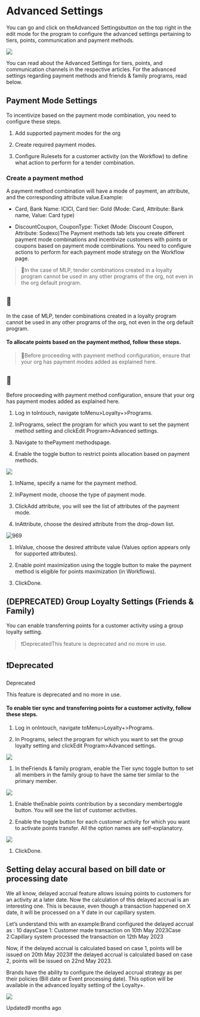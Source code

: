# Advanced Settings

You can go and click on theAdvanced Settingsbutton on the top right in the edit mode for the program to configure the advanced settings pertaining to tiers, points, communication and payment methods.

![](https://files.readme.io/07b655c-Screenshot_153.png)

You can read about the Advanced Settings for tiers, points, and communication channels in the respective articles. For the advanced settings regarding payment methods and friends & family programs, read below.

## Payment Mode Settings

To incentivize based on the payment mode combination, you need to configure these steps.

1. Add supported payment modes for the org

2. Create required payment modes.

3. Configure Rulesets for a customer activity (on the Workflow) to define what action to perform for a tender combination.

### Create a payment method

A payment method combination will have a mode of payment, an attribute, and the corresponding attribute value.Example:

- Card, Bank Name: ICICI, Card tier: Gold (Mode: Card, Attribute: Bank name, Value: Card type)

- DiscountCoupon, CouponType: Ticket (Mode: Discount Coupon, Attribute: Sodexo)The Payment methods tab lets you create different payment mode combinations and incentivize customers with points or coupons based on payment mode combinations. You need to configure actions to perform for each payment mode strategy on the Workflow page.

> 📘In the case of MLP, tender combinations created in a loyalty program cannot be used in any other programs of the org, not even in the org default program.

## 📘

In the case of MLP, tender combinations created in a loyalty program cannot be used in any other programs of the org, not even in the org default program.

#### To allocate points based on the payment method, follow these steps.

> 📘Before proceeding with payment method configuration, ensure that your org has payment modes added as explained here.

## 📘

Before proceeding with payment method configuration, ensure that your org has payment modes added as explained here.

1. Log in toIntouch, navigate toMenu>Loyalty+>Programs.

2. InPrograms, select the program for which you want to set the payment method setting and clickEdit Program>Advanced settings.

3. Navigate to thePayment methodspage.

4. Enable the toggle button to restrict points allocation based on payment methods.

![](https://files.readme.io/7511761-Screenshot_155.png)

1. InName, specify a name for the payment method.

2. InPayment mode, choose the type of payment mode.

3. ClickAdd attribute, you will see the list of attributes of the payment mode.

4. InAttribute, choose the desired attribute from the drop-down list.

![969](https://files.readme.io/9cc6149-xtZ-rSFZUpSQRF7HBH6M9XbKb7CE0TiMKA.png)

1. InValue, choose the desired attribute value (Values option appears only for supported attributes).

2. Enable point maximization using the toggle button to make the payment method is eligible for points maximization (in Workflows).

3. ClickDone.

## (DEPRECATED) Group Loyalty Settings (Friends & Family)

You can enable transferring points for a customer activity using a group loyalty setting.

> ❗️DeprecatedThis feature is deprecated and no more in use.

## ❗️Deprecated

Deprecated

This feature is deprecated and no more in use.

#### To enable tier sync and transferring points for a customer activity, follow these steps.

1. Log in onIntouch, navigate toMenu>Loyalty+>Programs.

2. In Programs, select the program for which you want to set the group loyalty setting and clickEdit Program>Advanced settings.

![](https://files.readme.io/dae366d-4u3MKQxAYSLxGNyGDkGdjHSQgizpOYQfhQ.png)

1. In theFriends & family program, enable the Tier sync toggle button to set all members in the family group to have the same tier similar to the primary member.

![](https://files.readme.io/79e40b5-AljeA9qPdLdW7HRzVXTR512Q-DMwNM4cIg.png)

1. Enable theEnable points contribution by a secondary membertoggle button. You will see the list of customer activities.

2. Enable the toggle button for each customer activity for which you want to activate points transfer. All the option names are self-explanatory.

![](https://files.readme.io/9ef5e4f-a_V75G-qgkE_jFQcywlsQSLNrrGpL8mhWg.png)

1. ClickDone.

## Setting delay accural based on bill date or processing date

We all know, delayed accrual feature allows issuing points to customers for an activity at a later date. Now the calculation of this delayed accrual is an interesting one. This is because, even though a transaction happened on X date, it will be processed on a Y date in our capillary system.

Let’s understand this with an example:Brand configured the delayed accrual as : 10 daysCase 1: Customer made transaction on 10th May 2023Case 2:Capillary system processed the transaction on 12th May 2023

Now, if the delayed accrual is calculated based on case 1, points will be issued on 20th May 2023If the delayed accrual is calculated based on case 2, points will be issued on 22nd May 2023.

Brands have the ability to configure the delayed accrual strategy as per their policies (Bill date or Event processing date). This option will be available in the advanced loyalty setting of the Loyalty+.

![](https://files.readme.io/e8cd6cc-small-Screenshot_2023-05-08_at_3.45.36_PM.png)

Updated9 months ago
